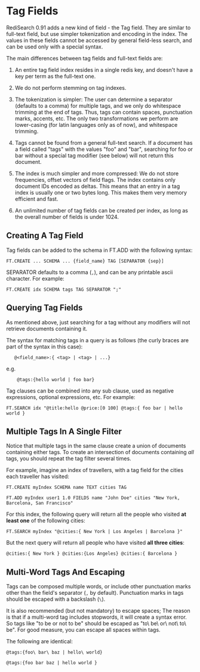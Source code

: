 # Tag Fields 

RediSearch 0.91 adds a new kind of field - the Tag field. They are similar to full-text field, but use simpler tokenization and encoding in the index. The values in these fields cannot be accessed by general field-less search, and can be used only with a special syntax.

The main differences between tag fields and full-text fields are:

1. An entire tag field index resides in a single redis key, and doesn't have a key per term as the full-text one.

2. We do not perform stemming on tag indexes.

3. The tokenization is simpler: The user can determine a separator (defaults to a comma) for multiple tags,
and we only do whitespace trimming at the end of tags.
Thus, tags can contain spaces, punctuation marks, accents, etc. The only two transformations
we perform are lower-casing (for latin languages only as of now), and whitespace trimming.

4. Tags cannot be found from a general full-text search. If a document has a field called
"tags" with the values "foo" and "bar", searching for foo or bar without a special tag
modifier (see below) will not return this document.

5. The index is much simpler and more compressed: We do not store frequencies, offset vectors of
field flags. The index contains only document IDs encoded as deltas. This means that an entry in a tag index
is usually one or two bytes long. This makes them very memory efficient and fast.

6. An unlimited number of tag fields can be created per index, as long as the overall number of fields is under 1024.
 
## Creating A Tag Field
 
Tag fields can be added to the schema in FT.ADD with the following syntax:

```
FT.CREATE ... SCHEMA ... {field_name} TAG [SEPARATOR {sep}]
```

SEPARATOR defaults to a comma (`,`), and can be any printable ascii character. For example:

```
FT.CREATE idx SCHEMA tags TAG SEPARATOR ";"
```

## Querying Tag Fields
 
As mentioned above, just searching for a tag without any modifiers will not retrieve documents
containing it.

The syntax for matching tags in a query is as follows (the curly braces are part of the syntax in
this case):
 
 ```
    @<field_name>:{ <tag> | <tag> | ...}
 ```
 
e.g.

```
    @tags:{hello world | foo bar}
```

Tag clauses can be combined into any sub clause, used as negative expressions, optional expressions, etc. For example:

```
FT.SEARCH idx "@title:hello @price:[0 100] @tags:{ foo bar | hello world }
```
 
## Multiple Tags In A Single Filter

Notice that multiple tags in the same clause create a union of documents containing either tags. To create an intersection of documents containing *all* tags, you should repeat the tag filter several times.

For example, imagine an index of travellers, with a tag field for the cities each traveller has visited:

```
FT.CREATE myIndex SCHEMA name TEXT cities TAG

FT.ADD myIndex user1 1.0 FIELDS name "John Doe" cities "New York, Barcelona, San Francisco"
```

For this index, the following query will return all the people who visited **at least one** of the following cities:

```
FT.SEARCH myIndex "@cities:{ New York | Los Angeles | Barcelona }"
```

But the next query will return all people who have visited **all three cities**:

```
@cities:{ New York } @cities:{Los Angeles} @cities:{ Barcelona }
```

## Multi-Word Tags And Escaping

Tags can be composed multiple words, or include other punctuation marks other than the field's separator (`,` by default). Punctuation marks in tags should be escaped with a backslash (`\`). 

It is also recommended (but not mandatory) to escape spaces; The reason is that if a multi-word tag includes stopwords, it will create a syntax error. So tags like "to be or not to be" should be escaped as "to\ be\ or\ not\ to\ be". For good measure, you can escape all spaces within tags.

The following are identical:

```
@tags:{foo\ bar\ baz | hello\ world}

@tags:{foo bar baz | hello world }
```

